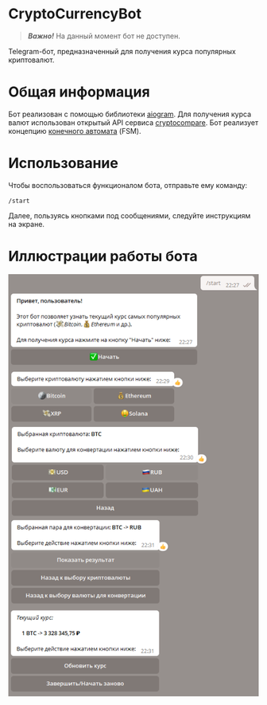 # CryptoCurrencyBot

> ***Важно!*** На данный момент бот не доступен.

Telegram-бот, предназначенный для получения курса популярных криптовалют.

# Общая информация

Бот реализован с помощью библиотеки [aiogram](https://github.com/aiogram/aiogram). Для получения курса валют использован открытый API сервиса [cryptocompare](https://www.cryptocompare.com/). Бот реализует концепцию [конечного автомата](https://ru.wikipedia.org/wiki/%D0%9A%D0%BE%D0%BD%D0%B5%D1%87%D0%BD%D1%8B%D0%B9_%D0%B0%D0%B2%D1%82%D0%BE%D0%BC%D0%B0%D1%82) (FSM).

# Использование 

Чтобы воспользоваться функционалом бота, отправьте ему команду:
```
/start
```
Далее, пользуясь кнопками под сообщениями, следуйте инструкциям на экране.

# Иллюстрации работы бота

![Пример работы бота](/resources/demo.png)
